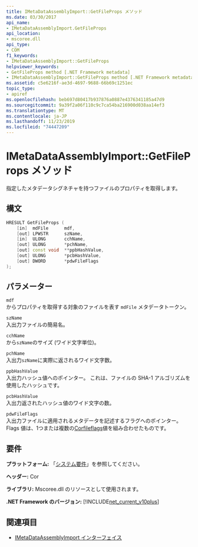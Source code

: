 ```yaml
---
title: IMetaDataAssemblyImport::GetFileProps メソッド
ms.date: 03/30/2017
api_name:
- IMetaDataAssemblyImport.GetFileProps
api_location:
- mscoree.dll
api_type:
- COM
f1_keywords:
- IMetaDataAssemblyImport::GetFileProps
helpviewer_keywords:
- GetFileProps method [.NET Framework metadata]
- IMetaDataAssemblyImport::GetFileProps method [.NET Framework metadata]
ms.assetid: c5e6216f-ae3d-4697-9688-66b69c1251ec
topic_type:
- apiref
ms.openlocfilehash: beb697d80417b937876a0887e4376341185a47d9
ms.sourcegitcommit: 9a39f2a06f110c9c7ca54ba216900d038aa14ef3
ms.translationtype: MT
ms.contentlocale: ja-JP
ms.lasthandoff: 11/23/2019
ms.locfileid: "74447209"
---
```

# <a name="imetadataassemblyimportgetfileprops-method"></a>IMetaDataAssemblyImport::GetFileProps メソッド
指定したメタデータシグネチャを持つファイルのプロパティを取得します。  
  
## <a name="syntax"></a>構文  
  
```cpp  
HRESULT GetFileProps (  
    [in]  mdFile      mdf,   
    [out] LPWSTR      szName,   
    [in]  ULONG       cchName,   
    [out] ULONG       *pchName,   
    [out] const void  **ppbHashValue,   
    [out] ULONG       *pcbHashValue,   
    [out] DWORD       *pdwFileFlags  
);  
```  
  
## <a name="parameters"></a>パラメーター  
 `mdf`  
 からプロパティを取得する対象のファイルを表す `mdFile` メタデータトークン。  
  
 `szName`  
 入出力ファイルの簡易名。  
  
 `cchName`  
 から`szName`のサイズ (ワイド文字単位)。  
  
 `pchName`  
 入出力`szName`に実際に返されるワイド文字数。  
  
 `ppbHashValue`  
 入出力ハッシュ値へのポインター。 これは、ファイルの SHA-1 アルゴリズムを使用したハッシュです。  
  
 `pcbHashValue`  
 入出力返されたハッシュ値のワイド文字の数。  
  
 `pdwFileFlags`  
 入出力ファイルに適用されるメタデータを記述するフラグへのポインター。 Flags 値は、1つまたは複数の[Corfileflags](../../../../docs/framework/unmanaged-api/metadata/corfileflags-enumeration.md)値を組み合わせたものです。  
  
## <a name="requirements"></a>要件  
 **プラットフォーム:** 「[システム要件](../../../../docs/framework/get-started/system-requirements.md)」を参照してください。  
  
 **ヘッダー:** Cor  
  
 **ライブラリ:** Mscoree.dll のリソースとして使用されます。  
  
 **.NET Framework のバージョン:** [!INCLUDE[net_current_v10plus](../../../../includes/net-current-v10plus-md.md)]  
  
## <a name="see-also"></a>関連項目

- [IMetaDataAssemblyImport インターフェイス](../../../../docs/framework/unmanaged-api/metadata/imetadataassemblyimport-interface.md)
